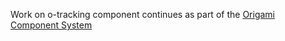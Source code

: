 Work on o-tracking component continues as part of the [Origami Component System](https://github.com/Financial-Times/origami/tree/main/components/o-tracking)
